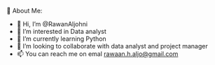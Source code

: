 💫 About Me:
- 👋 Hi, I’m @RawanAljohni
- 👀 I’m interested in Data analyst
- 🌱 I’m currently learning Python
- 💞️ I’m looking to collaborate with data analyst and project manager 
- 📫 You can reach me on emal rawaan.h.aljo@gmail.com


<!---
RawanAljohni/RawanAljohni is a ✨ special ✨ repository because its `README.md` (this file) appears on your GitHub profile.
You can click the Preview link to take a look at your changes.
--->
